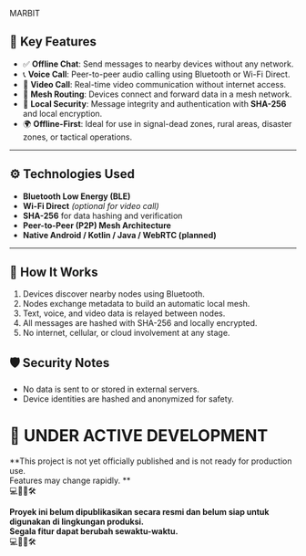
MARBIT

## 🚀 Key Features

- ✅ **Offline Chat**: Send messages to nearby devices without any network.
- 📞 **Voice Call**: Peer-to-peer audio calling using Bluetooth or Wi-Fi Direct.
- 🎥 **Video Call**: Real-time video communication without internet access.
- 🔁 **Mesh Routing**: Devices connect and forward data in a mesh network.
- 🔐 **Local Security**: Message integrity and authentication with **SHA-256** and local encryption.
- 🌍 **Offline-First**: Ideal for use in signal-dead zones, rural areas, disaster zones, or tactical operations.

---

## ⚙️ Technologies Used

- **Bluetooth Low Energy (BLE)**
- **Wi-Fi Direct** *(optional for video call)*
- **SHA-256** for data hashing and verification
- **Peer-to-Peer (P2P) Mesh Architecture**
- **Native Android / Kotlin / Java / WebRTC (planned)**

---

## 🧠 How It Works

1. Devices discover nearby nodes using Bluetooth.
2. Nodes exchange metadata to build an automatic local mesh.
3. Text, voice, and video data is relayed between nodes.
4. All messages are hashed with SHA-256 and locally encrypted.
5. No internet, cellular, or cloud involvement at any stage.

## 🛡️ Security Notes

- No data is sent to or stored in external servers.
- Device identities are hashed and anonymized for safety.

# 🚧 UNDER ACTIVE DEVELOPMENT  
**This project is not yet officially published and is not ready for production use.  
Features may change rapidly. **  
💻👷‍♂️🛠️

**Proyek ini belum dipublikasikan secara resmi dan belum siap untuk digunakan di lingkungan produksi.  
Segala fitur dapat berubah sewaktu-waktu.**  
💻👷‍♂️🛠️
